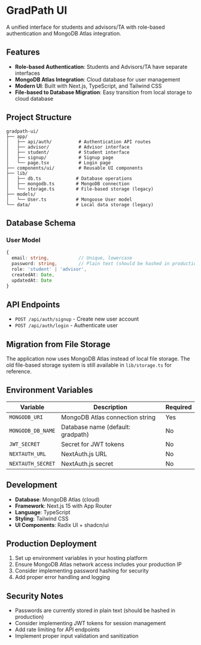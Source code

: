 # GradPath UI

A unified interface for students and advisors/TA with role-based authentication and MongoDB Atlas integration.

## Features

- **Role-based Authentication**: Students and Advisors/TA have separate interfaces
- **MongoDB Atlas Integration**: Cloud database for user management
- **Modern UI**: Built with Next.js, TypeScript, and Tailwind CSS
- **File-based to Database Migration**: Easy transition from local storage to cloud database


## Project Structure

```
gradpath-ui/
├── app/
│   ├── api/auth/          # Authentication API routes
│   ├── advisor/           # Advisor interface
│   ├── student/           # Student interface
│   ├── signup/            # Signup page
│   └── page.tsx           # Login page
├── components/ui/         # Reusable UI components
├── lib/
│   ├── db.ts             # Database operations
│   ├── mongodb.ts        # MongoDB connection
│   └── storage.ts        # File-based storage (legacy)
├── models/
│   └── User.ts           # Mongoose User model
└── data/                 # Local data storage (legacy)
```

## Database Schema

### User Model
```typescript
{
  email: string,           // Unique, lowercase
  password: string,        // Plain text (should be hashed in production)
  role: 'student' | 'advisor',
  createdAt: Date,
  updatedAt: Date
}
```

## API Endpoints

- `POST /api/auth/signup` - Create new user account
- `POST /api/auth/login` - Authenticate user

## Migration from File Storage

The application now uses MongoDB Atlas instead of local file storage. The old file-based storage system is still available in `lib/storage.ts` for reference.

## Environment Variables

| Variable | Description | Required |
|----------|-------------|----------|
| `MONGODB_URI` | MongoDB Atlas connection string | Yes |
| `MONGODB_DB_NAME` | Database name (default: gradpath) | No |
| `JWT_SECRET` | Secret for JWT tokens | No |
| `NEXTAUTH_URL` | NextAuth.js URL | No |
| `NEXTAUTH_SECRET` | NextAuth.js secret | No |

## Development

- **Database**: MongoDB Atlas (cloud)
- **Framework**: Next.js 15 with App Router
- **Language**: TypeScript
- **Styling**: Tailwind CSS
- **UI Components**: Radix UI + shadcn/ui

## Production Deployment

1. Set up environment variables in your hosting platform
2. Ensure MongoDB Atlas network access includes your production IP
3. Consider implementing password hashing for security
4. Add proper error handling and logging

## Security Notes

- Passwords are currently stored in plain text (should be hashed in production)
- Consider implementing JWT tokens for session management
- Add rate limiting for API endpoints
- Implement proper input validation and sanitization 
